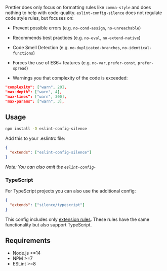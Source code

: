 Prettier does only focus on formatting rules like `comma-style` and does nothing to help with code-quality.
`eslint-config-silence` does not regulate code style rules, but focuses on:

* Prevent possible errors (e.g. `no-cond-assign`, `no-unreachable`)

* Recommends best practices (e.g. `no-eval`, `no-extend-native`)

* Code Smell Detection (e.g. `no-duplicated-branches`, `no-identical-functions`)

* Forces the use of ES6+ features (e.g. `no-var`, `prefer-const`, `prefer-spread`)

* Warnings you that complexity of the code is exceeded:
```json
"complexity": ["warn", 20],
"max-depth": ["warn", 4],
"max-lines": ["warn", 300],
"max-params": ["warn", 3],
```

## Usage
```bash
npm install -D eslint-config-silence
```

Add this to your .eslintrc file:
```json
{
  "extends": ["eslint-config-silence"]
}
```

*Note: You can also omit the `eslint-config-`*

### TypeScript

For TypeScript projects you can also use the additional config:

```json
{
  "extends": ["silence/typescript"]
}
```

This config includes only [extension rules](https://github.com/typescript-eslint/typescript-eslint/tree/main/packages/eslint-plugin#extension-rules). These rules have the same functionality but also support TypeScript.

## Requirements

- Node.js >=14
- NPM >=7
- ESLint >=8
